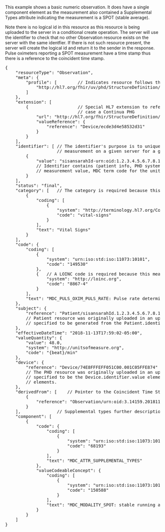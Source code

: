 This example shows a basic numeric observation. It does have a single component element as the measurement also contained a Supplemental Types attribute indicating the measurement is a SPOT (stable average).

Note there is no logical id in this resource as this resource is being uploaded to the server in a conditional create operation. The server will use the identifier to check that no other Observation resource exists on the server with the same identfier. If there is not such resource present, the server will create the logical id and return it to the sender in the response. Pulse oximeters reporting a SPOT measurement have a time stamp thus there is a reference to the coincident time stamp.

<pre>
{
	"resourceType": "Observation",
	"meta": {
		"profile": [		// Indicates resource follows the PhdNumericObservation profile
			"http://hl7.org/fhir/uv/phd/StructureDefinition/PhdNumericObservation"
		]
	},
	"extension": [
		{					// Special HL7 extension to reference a gateway, in this
							// case a Continua PHG
			"url": "http://hl7.org/fhir/StructureDefinition/observation-gatewayDevice",
			"valueReference": {
				"reference": "Device/ecde3d4e58532d31"
			}
		}
	],
	"identifier": [ // The identifier's purpose is to uniquely identify this
					// measurement on a given server for a given patient and device.
		{
			"value": "sisansarahId-urn:oid:1.2.3.4.5.6.7.8.10-74E8FFFEFF051C00-149530-20181113175902-48.0-2720-150588"
			// Identifier contains (patient info, PHD system id, type code, time stamp from PHD,
			// measurement value, MDC term code for the units, and the supplemental types 32-bit MDC code.
		}
	],
	"status": "final",
	"category": [	// The category is required because this measurement is a vital sign
		{
			"coding": [
				{
					"system": "http://terminology.hl7.org/CodeSystem/observation-category",
					"code": "vital-signs"
				}
			],
			"text": "Vital Signs"
		}
	],
	"code": {
		"coding": [
			{
				"system": "urn:iso:std:iso:11073:10101",
				"code": "149530"
			},
			{	// A LOINC code is required because this measurement is a vital sign
				"system": "http://loinc.org",
				"code": "8867-4"
			}
		],
		"text": "MDC_PULS_OXIM_PULS_RATE: Pulse rate determined from a pulse oximeter"
	},
	"subject": {
		"reference": "Patient/sisansarahId.1.2.3.4.5.6.7.8.10"
		// Patient resource was originally uploaded in an update transaction and the logical id was
		// specified to be generated from the Patient.identifer.value and Patient.identifier.system elements.
	},
	"effectiveDateTime": "2018-11-13T17:59:02-05:00",
	"valueQuantity": {
		"value": 48.0,
		"system": "http://unitsofmeasure.org",
		"code": "{beat}/min"
	},
	"device": {
		"reference": "Device/74E8FFFEFF051C00.001C05FFE874"
		// The PHD resource was originally uploaded in an update tranaction and the logical id was
		// specified to be the Device.identifier.value elements for the system id and transport address
		// elements.
	},
	"derivedFrom": [	// Pointer to the Coincident Time Stamps Observation
		{
			"reference": "Observation/urn:oid:3.14159.20181114065522"
		}
	],				// Supplemental types further description of measurement
	"component": [
		{
			"code": {
				"coding": [
					{
						"system": "urn:iso:std:iso:11073:10101",
						"code": "68193"
					}
				],
				"text": "MDC_ATTR_SUPPLEMENTAL_TYPES"
			},
			"valueCodeableConcept": {
				"coding": [
					{
						"system": "urn:iso:std:iso:11073:10101",
						"code": "150588"
					}
				],
				"text": "MDC_MODALITY_SPOT: stable running average"
			}
		}
	]
}
</pre>